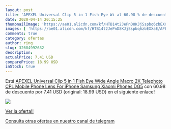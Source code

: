 ```yaml
---
layout: post
title: 'APEXEL Universal Clip 5 in 1 Fish Eye Wi al 60.98 % de descuento'
date: 2020-04-14 20:15:25
thumbnailImage: 'https://ae01.alicdn.com/kf/HTB14t2JePnD8KJjSspbq6zbEXXaE/APEXEL-Universal-Clip-5-in-1-Fish-Eye-Wide-Angle-Macro-2X-Telephoto-CPL-Mobile-Phone.jpg_350x350._SL200_.jpg'
images: [ 'https://ae01.alicdn.com/kf/HTB14t2JePnD8KJjSspbq6zbEXXaE/APEXEL-Universal-Clip-5-in-1-Fish-Eye-Wide-Angle-Macro-2X-Telephoto-CPL-Mobile-Phone.jpg_350x350._SL200_.jpg' ]
comments: true
category: ofertas
author: ring
slug: 32684992632
description:
actualPrice: 7.41 USD
comparePrice: 18.99 USD
inStock: true
---
```


Está [APEXEL Universal Clip 5 in 1 Fish Eye Wide Angle Macro 2X Telephoto CPL Mobile Phone Lens For iPhone Samsung Xiaomi Phones DG5](https://www.amazon.com/dp/32684992632/?tag=redken08-20) con 60.98 de descuento por 7.41 USD (original: 18.99 USD) en el siguiente enlace!

[![](https://ae01.alicdn.com/kf/HTB14t2JePnD8KJjSspbq6zbEXXaE/APEXEL-Universal-Clip-5-in-1-Fish-Eye-Wide-Angle-Macro-2X-Telephoto-CPL-Mobile-Phone.jpg_350x350._SL200_.jpg)](https://www.amazon.com/dp/32684992632/?tag=redken08-20)

[Ver la oferta!!](https://www.amazon.com/dp/32684992632/?tag=redken08-20)

[Consulta otras ofertas en nuestro canal de telegram](https://t.me/s/ofertas25)
